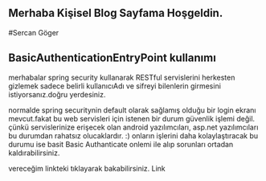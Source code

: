 ## Merhaba Kişisel Blog Sayfama Hoşgeldin.
#Sercan Göger

## BasicAuthenticationEntryPoint kullanımı
merhabalar
spring security kullanarak RESTful servislerini herkesten gizlemek sadece belirli kullanıcıAdı ve sifreyi bilenlerin girmesini istiyorsanız.doğru yerdesiniz.

normalde spring securitynin default olarak sağlamış olduğu bir login ekranı mevcut.fakat bu web servisleri için istenen bir durum güvenlik işlemi değil. çünkü servislerinize erişecek olan android yazılımcıları, asp.net yazılımcıları bu durumdan rahatsız olucaklardır. :)
onların işlerini daha kolaylaştıracak bu durumu ise basit Basic Authanticate onlemi ile alıp sorunları ortadan kaldırabilirsiniz.

vereceğim linkteki tıklayarak bakabilirsiniz.
Link
